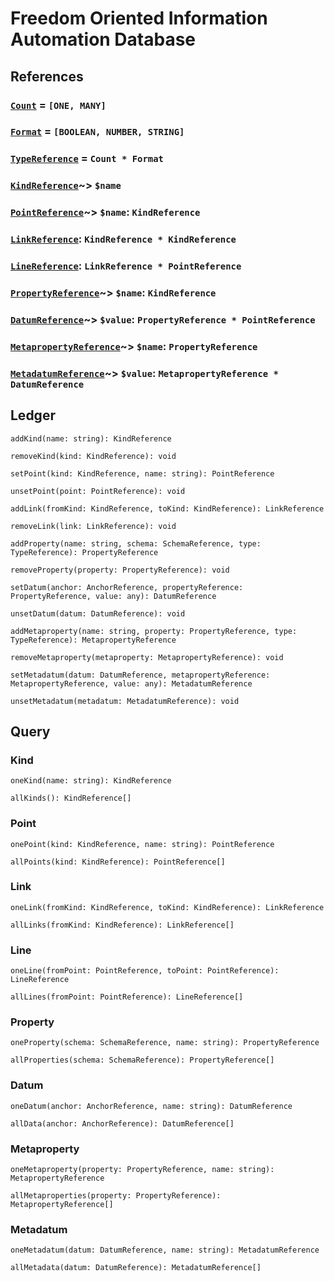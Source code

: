 # Freedom Oriented Information Automation Database

## References

### [`Count`](https://github.com/AriChivukula/foia-db/blob/master/source/reference/TypeReference.ts) = `[ONE, MANY]`

### [`Format`](https://github.com/AriChivukula/foia-db/blob/master/source/reference/TypeReference.ts) = `[BOOLEAN, NUMBER, STRING]`

### [`TypeReference`](https://github.com/AriChivukula/foia-db/blob/master/source/reference/TypeReference.ts) = `Count * Format`

### [`KindReference`](https://github.com/AriChivukula/foia-db/blob/master/source/reference/KindReference.ts)~> `$name`

### [`PointReference`](https://github.com/AriChivukula/foia-db/blob/master/source/reference/PointReference.ts)~> `$name`: `KindReference`

### [`LinkReference`](https://github.com/AriChivukula/foia-db/blob/master/source/reference/LinkReference.ts): `KindReference * KindReference`

### [`LineReference`](https://github.com/AriChivukula/foia-db/blob/master/source/reference/LineReference.ts): `LinkReference * PointReference`

### [`PropertyReference`](https://github.com/AriChivukula/foia-db/blob/master/source/reference/PropertyReference.ts)~> `$name`: `KindReference`

### [`DatumReference`](https://github.com/AriChivukula/foia-db/blob/master/source/reference/DatumReference.ts)~> `$value`: `PropertyReference * PointReference`

### [`MetapropertyReference`](https://github.com/AriChivukula/foia-db/blob/master/source/reference/MetapropertyReference.ts)~> `$name`: `PropertyReference`

### [`MetadatumReference`](https://github.com/AriChivukula/foia-db/blob/master/source/reference/MetadatumReference.ts)~> `$value`: `MetapropertyReference * DatumReference`

## Ledger

`addKind(name: string): KindReference`

`removeKind(kind: KindReference): void`

`setPoint(kind: KindReference, name: string): PointReference`

`unsetPoint(point: PointReference): void`

`addLink(fromKind: KindReference, toKind: KindReference): LinkReference`

`removeLink(link: LinkReference): void`

`addProperty(name: string, schema: SchemaReference, type: TypeReference): PropertyReference`

`removeProperty(property: PropertyReference): void`

`setDatum(anchor: AnchorReference, propertyReference: PropertyReference, value: any): DatumReference`

`unsetDatum(datum: DatumReference): void`

`addMetaproperty(name: string, property: PropertyReference, type: TypeReference): MetapropertyReference`

`removeMetaproperty(metaproperty: MetapropertyReference): void`

`setMetadatum(datum: DatumReference, metapropertyReference: MetapropertyReference, value: any): MetadatumReference`

`unsetMetadatum(metadatum: MetadatumReference): void`

## Query

### Kind

`oneKind(name: string): KindReference`

`allKinds(): KindReference[]`

### Point

`onePoint(kind: KindReference, name: string): PointReference`

`allPoints(kind: KindReference): PointReference[]`

### Link

`oneLink(fromKind: KindReference, toKind: KindReference): LinkReference`

`allLinks(fromKind: KindReference): LinkReference[]`

### Line

`oneLine(fromPoint: PointReference, toPoint: PointReference): LineReference`

`allLines(fromPoint: PointReference): LineReference[]`

### Property

`oneProperty(schema: SchemaReference, name: string): PropertyReference`

`allProperties(schema: SchemaReference): PropertyReference[]`

### Datum

`oneDatum(anchor: AnchorReference, name: string): DatumReference`

`allData(anchor: AnchorReference): DatumReference[]`

### Metaproperty

`oneMetaproperty(property: PropertyReference, name: string): MetapropertyReference`

`allMetaproperties(property: PropertyReference): MetapropertyReference[]`

### Metadatum

`oneMetadatum(datum: DatumReference, name: string): MetadatumReference`

`allMetadata(datum: DatumReference): MetadatumReference[]`
